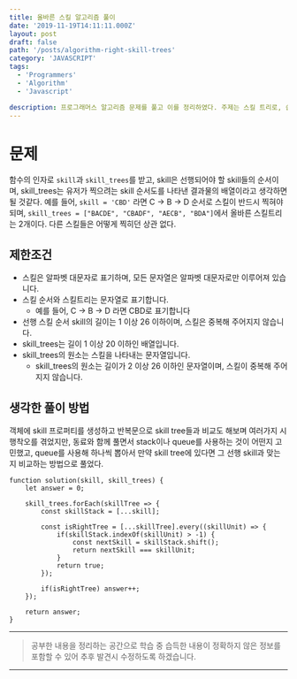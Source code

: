 ```yaml
---
title: 올바른 스킬 알고리즘 풀이
date: '2019-11-19T14:11:11.000Z'
layout: post
draft: false
path: '/posts/algorithm-right-skill-trees'
category: 'JAVASCRIPT'
tags:
  - 'Programmers'
  - 'Algorithm'
  - 'Javascript'

description: 프로그래머스 알고리즘 문제를 풀고 이를 정리하였다. 주제는 스킬 트리로, 쉽게 게임에서 선행 스킬을 배워야만 다음 스킬을 배울 수 있는 알고리즘으로 제공되는 여러가지 Skill Tree가 제시된 Skill 순서에 맞는지 확인하는 알고리즘이다.
---
```


# 문제
함수의 인자로 `skill`과 `skill_trees`를 받고, skill은 선행되어야 할 skill들의 순서이며, skill_trees는 유저가 찍으려는 skill 순서도를 나타낸 결과물의 배열이라고 생각하면 될 것같다.
예를 들어, `skill = 'CBD'` 라면 C -> B -> D 순서로 스킬이 반드시 찍혀야되며, `skill_trees = ["BACDE", "CBADF", "AECB", "BDA"]`에서 올바른 스킬트리는 2개이다. 다른 스킬들은 어떻게 찍히던 상관 없다.

## 제한조건
- 스킬은 알파벳 대문자로 표기하며, 모든 문자열은 알파벳 대문자로만 이루어져 있습니다.
- 스킬 순서와 스킬트리는 문자열로 표기합니다.
  - 예를 들어, C → B → D 라면 CBD로 표기합니다
- 선행 스킬 순서 skill의 길이는 1 이상 26 이하이며, 스킬은 중복해 주어지지 않습니다.
- skill_trees는 길이 1 이상 20 이하인 배열입니다.
- skill_trees의 원소는 스킬을 나타내는 문자열입니다.
  - skill_trees의 원소는 길이가 2 이상 26 이하인 문자열이며, 스킬이 중복해 주어지지 않습니다.

## 생각한 풀이 방법
객체에 skill 프로퍼티를 생성하고 반복문으로 skill tree들과 비교도 해보며 여러가지 시행착오를 겪었지만, 동료와 함께 풀면서 stack이나 queue를 사용하는 것이 어떤지 고민했고, queue를 사용해 하나씩 뽑아서 만약 skill tree에 있다면 그 선행 skill과 맞는지 비교하는 방법으로 풀었다.

```
function solution(skill, skill_trees) {
    let answer = 0;

    skill_trees.forEach(skillTree => {
        const skillStack = [...skill];

        const isRightTree = [...skillTree].every((skillUnit) => {
            if(skillStack.indexOf(skillUnit) > -1) {
                const nextSkill = skillStack.shift();
                return nextSkill === skillUnit;
            }
            return true;
        });

        if(isRightTree) answer++;
    });

    return answer;
}
```


___

> 공부한 내용을 정리하는 공간으로 학습 중 습득한 내용이 정확하지 않은 정보를 포함할 수 있어 추후 발견시 수정하도록 하겠습니다.

---
